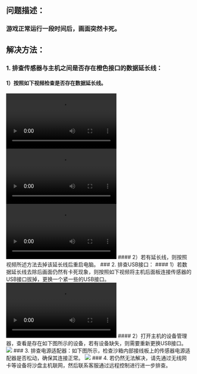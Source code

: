 ## 问题描述：
### 游戏正常运行一段时间后，画面突然卡死。
## 解决方法：
### 1. 排查传感器与主机之间是否存在橙色接口的数据延长线：
#### 1）按照如下视频检查是否存在数据延长线。
<video controls>
    <source src="videos/MagicIsland-Kinect-1-1.mp4" type="video/mp4">
</video>
<video controls>
    <source src="videos/MagicIsland-Kinect-1-2.mp4" type="video/mp4">
</video>
<video controls>
    <source src="videos/MagicIsland-Kinect-1-3.mp4" type="video/mp4">
</video>
#### 2）若有延长线，则按照视频所述方法去掉该延长线后重启电脑。
### 2. 排查USB接口：
#### 1）若数据延长线去除后画面仍然有卡死现象，则按照如下视频将主机后面板连接传感器的USB接口拔掉，更换一个紧一些的USB接口。
<video controls>
    <source src="videos/MagicIsland-Kinect-1-4.mp4" type="video/mp4">
</video>
#### 2）打开主机的设备管理器，查看是存在如下图所示的设备，若有设备缺失，则需要重新更换USB接口。
<image src="images/MagicIsland-Kinect-1-2.png">
</image>
### 3. 排查电源适配器：如下图所示，检查沙箱内部接线板上的传感器电源适配器是否松动，确保其连接正常。
<image src="images/MagicIsland-Kinect-1-1.jpg">
</image>
### 4. 若仍然无法解决，请先通过无线网卡等设备将沙盘主机联网，然后联系客服通过远程控制进行进一步排查。